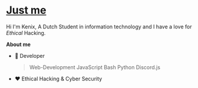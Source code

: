 # <a href="https://github.com/IamKenii">Just me</a>

Hi I'm Kenix, A Dutch Student in information technology and I have a love for *Ethical* Hacking.

**About me**

- 💼 Developer

  > Web-Development
  > JavaScript
  > Bash
  > Python
  > Discord.js

- ❤️ Ethical Hacking & Cyber Security

